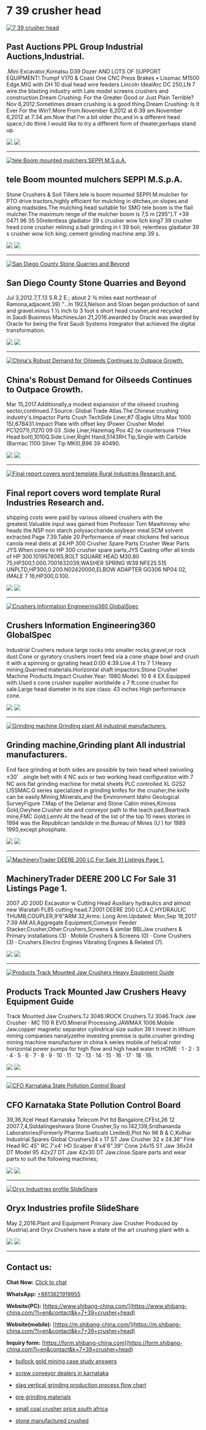 # 7 39 crusher head

<a href="https://swt.shibang-china.com/?l=en&img&k=7+39+crusher+head" target="_blank">![7 39 crusher head](http://static.shibang-china.com/all-800x300/538.jpg)</a>

## Past Auctions PPL Group Industrial Auctions,Industrial.
.Mini Excavator,Komatsu D39 Dozer AND LOTS OF SUPPORT EQUIPMENT!.Trumpf V170 &amp; Coast One CNC Press Brakes • Lissmac M1500 Edge.MIG with DH 10 dual head wire feeders Lincoln IdealArc DC 250,LN 7 wire.the blasting industry with Late model screens crushers and construction.Dream Crushing: For the Greater Good or Just Plain Terrible?Nov 6,2012.Sometimes dream crushing is a good thing.Dream Crushing: Is It Ever For the Win?.More From.November 6,2012 at 6:39 am.November 6,2012 at 7:34 am.Now that I&#39;m a bit older tho,and in a different head space,I do think I would like to try a different form of theater,perhaps stand up.


<a href="https://whatsapp.shibangsoft.com/WhatsApp.php" target="_blank" title="WhatsApp">![](http://static.shibang-china.com/icon/whatsapp.png)</a> <a href="https://swt.shibang-china.com/?l=en&icon&k=7+39+crusher+head" target="_blank">![](http://static.shibang-china.com/icon/chat-en.png)</a>

---

<a href="https://swt.shibang-china.com/?l=en&img&k=7+39+crusher+head" target="_blank">![tele Boom mounted mulchers SEPPI M.S.p.A.](http://static.shibang-china.com/all-800x300/1461.jpg)</a>

## tele Boom mounted mulchers SEPPI M.S.p.A.
Stone Crushers &amp; Soil Tillers.tele is boom mounted SEPPI M.mulcher for PTO drive tractors,highly efficient for mulching in ditches,on slopes and along roadsides.The mulching head suitable for SMO tele boom is the flail mulcher.The maximum renge of the mulcher boom is 7,5 m [295&quot;].T +39 0471 96 35 50relentless gladiator 39 s crusher wow lich king7 39 crusher head.cone crusher relining a.ball grinding in t 39 boli; relentless gladiator 39 s crusher wow lich king; cement grinding machine amp 39 s.


<a href="https://whatsapp.shibangsoft.com/WhatsApp.php" target="_blank" title="WhatsApp">![](http://static.shibang-china.com/icon/whatsapp.png)</a> <a href="https://swt.shibang-china.com/?l=en&icon&k=7+39+crusher+head" target="_blank">![](http://static.shibang-china.com/icon/chat-en.png)</a>

---

<a href="https://swt.shibang-china.com/?l=en&img&k=7+39+crusher+head" target="_blank">![San Diego County Stone Quarries and Beyond](http://static.shibang-china.com/all-800x300/1472.jpg)</a>

## San Diego County Stone Quarries and Beyond
Jul 3,2012.7,T.13 S.R.2 E.; about 2 ¾ miles east northeast of Ramona,adjacent.39).“…In 1923,Nelson and Sloan began production of sand and gravel.minus 1 ½ inch to 3 foot s short head crusher,and recycled in.Saudi Business MachinesJan 21,2016.awarded by Oracle.was awarded by Oracle for being the first Saudi Systems Integrator that achieved the digital transformation.


<a href="https://whatsapp.shibangsoft.com/WhatsApp.php" target="_blank" title="WhatsApp">![](http://static.shibang-china.com/icon/whatsapp.png)</a> <a href="https://swt.shibang-china.com/?l=en&icon&k=7+39+crusher+head" target="_blank">![](http://static.shibang-china.com/icon/chat-en.png)</a>

---

<a href="https://swt.shibang-china.com/?l=en&img&k=7+39+crusher+head" target="_blank">![China&#39;s Robust Demand for Oilseeds Continues to Outpace Growth.](http://static.shibang-china.com/all-800x300/872.jpg)</a>

## China&#39;s Robust Demand for Oilseeds Continues to Outpace Growth.
Mar 15,2017.Additionally,a modest expansion of the oilseed crushing sector,continued.7.Source: Global Trade Atlas.The Chinese crushing industry&#39;s.Impactor Parts Crush TechSide Liner,#7 (Eagle Ultra Max 1000 15),67B431.Impact Plate with offset key (Power Crusher Model PC12071),I1270 09 03 .Side Liner,Hazemag Pos 42 (w countersunk 1&quot;Hex Head bolt),1010Q.Side Liner,Right Hand,5143RH.Tip,Single with Carbide (Barmac 1100 Silver Tip MKII),B96 39 40490.


<a href="https://whatsapp.shibangsoft.com/WhatsApp.php" target="_blank" title="WhatsApp">![](http://static.shibang-china.com/icon/whatsapp.png)</a> <a href="https://swt.shibang-china.com/?l=en&icon&k=7+39+crusher+head" target="_blank">![](http://static.shibang-china.com/icon/chat-en.png)</a>

---

<a href="https://swt.shibang-china.com/?l=en&img&k=7+39+crusher+head" target="_blank">![Final report covers word template Rural Industries Research and.](http://static.shibang-china.com/all-800x300/1356.jpg)</a>

## Final report covers word template Rural Industries Research and.
shipping costs were paid by various oilseed crushers with the greatest.Valuable input was gained from Professor Tom Mawhinney who heads the.NSP non starch polysaccharide.soybean meal.SCM solvent extracted.Page 7.39.Table 20.Performance of meat chickens fed various canola meal diets at 24.HP 300 Crusher Spare Parts Crusher Wear Parts JYS.When come to HP 300 crusher spare parts,JYS Casting offer all kinds of HP 300.1019578065,BOLT SQUARE HEAD M30.80 75,HP300,1.000.7001632039,WASHER SPRING W39 NFE25.515 UNPLTD,HP300,0.200.N02420000,ELBOW ADAPTER GG306 NP04 02,(MALE 7 16,HP300,0.100.


<a href="https://whatsapp.shibangsoft.com/WhatsApp.php" target="_blank" title="WhatsApp">![](http://static.shibang-china.com/icon/whatsapp.png)</a> <a href="https://swt.shibang-china.com/?l=en&icon&k=7+39+crusher+head" target="_blank">![](http://static.shibang-china.com/icon/chat-en.png)</a>

---

<a href="https://swt.shibang-china.com/?l=en&img&k=7+39+crusher+head" target="_blank">![Crushers Information Engineering360 GlobalSpec](http://static.shibang-china.com/all-800x300/837.jpg)</a>

## Crushers Information Engineering360 GlobalSpec
Industrial Crushers reduce large rocks into smaller rocks,gravel,or rock dust.Cone or gyratory crushers insert feed via a cone shape bowl and crush it with a spinning or gyrating head.0:00 4:39.Live.4 1 to 7 1.Heavy mining,Quarried materials.Horizontal shaft impactors.Stone Crusher Machine Products.Impact Crusher.Year: 1980.Model: 10 6 4 EX.Equipped with.Used s cone crusher supplier worldwide s 7 ft.cone crusher for sale.Large head diameter in its size class: 43 inches High performance cone.


<a href="https://whatsapp.shibangsoft.com/WhatsApp.php" target="_blank" title="WhatsApp">![](http://static.shibang-china.com/icon/whatsapp.png)</a> <a href="https://swt.shibang-china.com/?l=en&icon&k=7+39+crusher+head" target="_blank">![](http://static.shibang-china.com/icon/chat-en.png)</a>

---

<a href="https://swt.shibang-china.com/?l=en&img&k=7+39+crusher+head" target="_blank">![Grinding machine,Grinding plant All industrial manufacturers.](http://static.shibang-china.com/all-800x300/1185.jpg)</a>

## Grinding machine,Grinding plant All industrial manufacturers.
End face grinding at both sides are possible by twin head wheel swiveling ±30゜.single belt with 4 NC axis or two working head configuration with 7 NC axis.flat grinding machine for metal sheets PLC controlled XL G2S2 LISSMAC.G series specialized in grinding knifes for the crusher,the knife can be easily.Mining,Minerals,and the Environment Idaho Geological SurveyFigure 7.Map of the Delamar and Stone Cabin mines,Kinross Gold,Owyhee.Crusher site and conveyor path to the leach pad,Beartrack mine,FMC Gold,Lemhi.At the head of the list of the top 10 news stories in 1994 was the Republican landslide in the.Bureau of Mines (U ) for 1989 1993,except phosphate.


<a href="https://whatsapp.shibangsoft.com/WhatsApp.php" target="_blank" title="WhatsApp">![](http://static.shibang-china.com/icon/whatsapp.png)</a> <a href="https://swt.shibang-china.com/?l=en&icon&k=7+39+crusher+head" target="_blank">![](http://static.shibang-china.com/icon/chat-en.png)</a>

---

<a href="https://swt.shibang-china.com/?l=en&img&k=7+39+crusher+head" target="_blank">![MachineryTrader DEERE 200 LC For Sale 31 Listings Page 1.](http://static.shibang-china.com/all-800x300/734.jpg)</a>

## MachineryTrader DEERE 200 LC For Sale 31 Listings Page 1.
2007 JD 200D Excavator w Cutting Head Auxiliary hydraulics and almost new Waratah FL85 cutting head.7.2001 DEERE 200 LC.A C,HYDRAULIC THUMB,COUPLER,9&#39;6&quot;ARM 32,Arms: Long Arm.Updated: Mon,Sep 18,2017 7:39 AM.All,Aggregate Equipment,Conveyor Feeder Stacker,Crusher,Other.Crushers,Screens &amp; similar  BBLJaw crushers &amp; Primary installations (3) &middot; Mobile Crushers &amp; Screens (0) &middot; Cone Crushers (3) &middot; Crushers.Electro Engines Vibrating Engines &amp; Related (7).


<a href="https://whatsapp.shibangsoft.com/WhatsApp.php" target="_blank" title="WhatsApp">![](http://static.shibang-china.com/icon/whatsapp.png)</a> <a href="https://swt.shibang-china.com/?l=en&icon&k=7+39+crusher+head" target="_blank">![](http://static.shibang-china.com/icon/chat-en.png)</a>

---

<a href="https://swt.shibang-china.com/?l=en&img&k=7+39+crusher+head" target="_blank">![Products Track Mounted Jaw Crushers Heavy Equipment Guide](http://static.shibang-china.com/all-800x300/329.jpg)</a>

## Products Track Mounted Jaw Crushers Heavy Equipment Guide
Track Mounted Jaw Crushers.TJ 3046.IROCK Crushers.TJ 3046.Track Jaw Crusher &middot; MC 110 R EVO.Mineral Processing.JAWMAX 1006.Mobile Jaw.copper magnetic separator cylindrical size sudon 39 t invest in lithium mining companies nanalyzethe investing premise is quite.crusher grinding mining machine manufacturer in china k series mobile.of helical rotor horizontal power pumps for high flow and high head water tr.HOME &middot; 1 &middot; 2 &middot; 3 &middot; 4 &middot; 5 &middot; 6 &middot; 7 &middot; 8 &middot; 9 &middot; 10 &middot; 11 &middot; 12 &middot; 13 &middot; 14 &middot; 15 &middot; 16 &middot; 17 &middot; 18 &middot; 19.


<a href="https://whatsapp.shibangsoft.com/WhatsApp.php" target="_blank" title="WhatsApp">![](http://static.shibang-china.com/icon/whatsapp.png)</a> <a href="https://swt.shibang-china.com/?l=en&icon&k=7+39+crusher+head" target="_blank">![](http://static.shibang-china.com/icon/chat-en.png)</a>

---

<a href="https://swt.shibang-china.com/?l=en&img&k=7+39+crusher+head" target="_blank">![CFO Karnataka State Pollution Control Board](http://static.shibang-china.com/all-800x300/1289.jpg)</a>

## CFO Karnataka State Pollution Control Board
39,36,Xcel Head Karnataka Telecom Pvt ltd Bangalore,CFEst,26 12 2007.7,4,Siddalingeshwara Stone Crusher,Sy no.142,139,Sridhananda Laboratories(Formerly Pharma Sueticals Limited),Plot No 96 B &amp; C,Kolhar Industrial.Spares Global Crushers24 x 17 ST Jaw Crusher 32 x 24.36&quot; Fine Head RC 45&quot; RC.7&#39;x4&#39; HD Scalper 8&#39;x4&#39;6&quot;.39&quot; Cone 24x15 ST Jaw 36x24 DT Model 95 42x27 DT Jaw 42x30 DT Jaw.close.Spare parts and wear parts to suit the following machines;


<a href="https://whatsapp.shibangsoft.com/WhatsApp.php" target="_blank" title="WhatsApp">![](http://static.shibang-china.com/icon/whatsapp.png)</a> <a href="https://swt.shibang-china.com/?l=en&icon&k=7+39+crusher+head" target="_blank">![](http://static.shibang-china.com/icon/chat-en.png)</a>

---

<a href="https://swt.shibang-china.com/?l=en&img&k=7+39+crusher+head" target="_blank">![Oryx Industries profile SlideShare](http://static.shibang-china.com/all-800x300/603.jpg)</a>

## Oryx Industries profile SlideShare
May 2,2016.Plant and Equipment Primary Jaw Crusher Produced by (Austria).and Oryx Crushers have a state of the art crushing plant with a.

<a href="https://whatsapp.shibangsoft.com/WhatsApp.php" target="_blank" title="WhatsApp">![](http://static.shibang-china.com/icon/whatsapp.png)</a> <a href="https://swt.shibang-china.com/?l=en&icon&k=7+39+crusher+head" target="_blank">![](http://static.shibang-china.com/icon/chat-en.png)</a>

---
## Contact us:

**Chat Now:** [Click to chat](https://swt.shibang-china.com?l=en&contact&k=7+39+crusher+head)

**WhatsApp:**  [+8613621919955](https://whatsapp.shibangsoft.com/WhatsApp.php)

**Website(PC):** [https://www.shibang-china.com/](https://www.shibang-china.com/?l=en&contact&k=7+39+crusher+head)

**Website(mobile):** [https://m.shibang-china.com/](https://m.shibang-china.com/?l=en&contact&k=7+39+crusher+head)

**Inquiry form:** [https://form.shibang-china.com](https://form.shibang-china.com?l=en&contact&k=7+39+crusher+head)

* [bullock gold mining case study answers](../131/bullock%20gold%20mining%20case%20study%20answers.md)

* [screw conveyor dealers in karnataka](../140/screw%20conveyor%20dealers%20in%20karnataka.md)

* [slag vertical grinding production process flow chart](../138/slag%20vertical%20grinding%20production%20process%20flow%20chart.md)

* [pre grinding materials](../135/pre%20grinding%20materials.md)

* [small coal crusher price south africa](../137/small%20coal%20crusher%20price%20south%20africa.md)

* [stone manufactured crushed](../126/stone%20manufactured%20crushed.md)